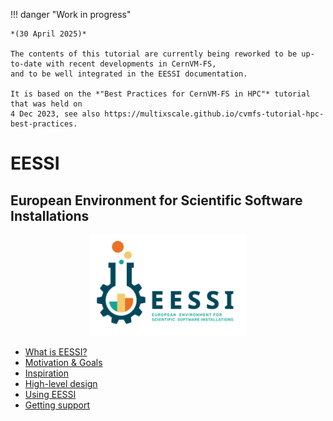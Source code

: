 !!! danger "Work in progress"

    *(30 April 2025)*

    The contents of this tutorial are currently being reworked to be up-to-date with recent developments in CernVM-FS,
    and to be well integrated in the EESSI documentation.

    It is based on the *"Best Practices for CernVM-FS in HPC"* tutorial that was held on
    4 Dec 2023, see also https://multixscale.github.io/cvmfs-tutorial-hpc-best-practices.


# EESSI

## European Environment for Scientific Software Installations

<div align="center">
<img src="../img/logos/EESSI_logo_horizontal.png" alt="EESSI logo" width="50%"/></br>
</div>

* [What is EESSI?](what-is-eessi.md)
* [Motivation & Goals](motivation-goals.md)
* [Inspiration](inspiration.md)
* [High-level design](high-level-design.md)
* [Using EESSI](using-eessi.md)
* [Getting support](support.md)
